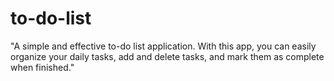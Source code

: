 ﻿# to-do-list
"A simple and effective to-do list application. With this app, you can easily organize your daily tasks, add and delete tasks, and mark them as complete when finished."


